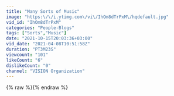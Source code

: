 ```yaml
---
title: "Many Sorts of Music"
image: "https:\/\/i.ytimg.com\/vi\/IhOm8dTrPxM\/hqdefault.jpg"
vid_id: "IhOm8dTrPxM"
categories: "People-Blogs"
tags: ["Sorts","Music"]
date: "2021-10-15T20:03:36+03:00"
vid_date: "2021-04-08T10:51:58Z"
duration: "PT3M23S"
viewcount: "101"
likeCount: "6"
dislikeCount: "0"
channel: "VISION Organization"
---
```

{% raw %}{% endraw %}
